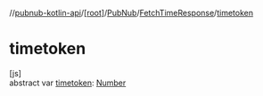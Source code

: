 //[pubnub-kotlin-api](../../../../index.md)/[[root]](../../index.md)/[PubNub](../index.md)/[FetchTimeResponse](index.md)/[timetoken](timetoken.md)

# timetoken

[js]\
abstract var [timetoken](timetoken.md): [Number](https://kotlinlang.org/api/core/kotlin-stdlib/kotlin/-number/index.html)
